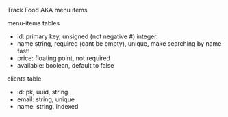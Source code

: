 Track Food AKA menu items

menu-items tables

- id: primary key, unsigned (not negative #) integer.
- name string, required (cant be empty), unique, make searching by name fast!
- price: floating point, not required
- available: boolean, default to false

clients table

- id: pk, uuid, string
- email: string, unique
- name: string, indexed
